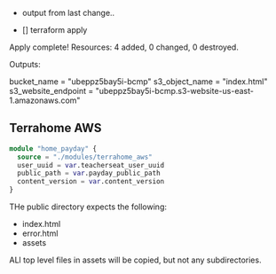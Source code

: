 - output from last change..

- [] terraform apply

Apply complete! Resources: 4 added, 0 changed, 0 destroyed.

Outputs:

bucket_name = "ubeppz5bay5i-bcmp"
s3_object_name = "index.html"
s3_website_endpoint = "ubeppz5bay5i-bcmp.s3-website-us-east-1.amazonaws.com"


## Terrahome AWS

```tf
module "home_payday" {
  source = "./modules/terrahome_aws"
  user_uuid = var.teacherseat_user_uuid
  public_path = var.payday_public_path
  content_version = var.content_version
}
```

THe public directory expects the following:
- index.html
- error.html
- assets

ALl top level files in assets will be copied, but not any subdirectories.